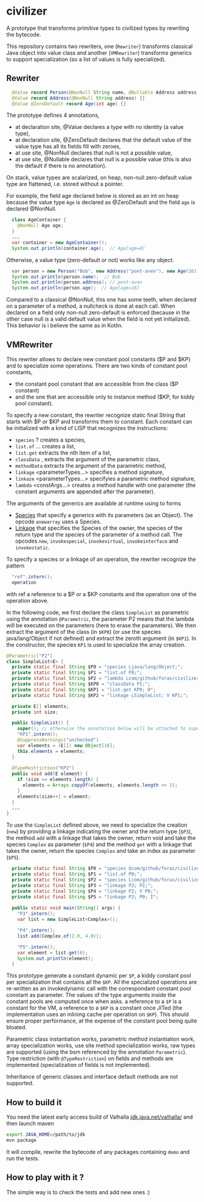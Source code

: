 # civilizer
A prototype that transforms primitive types to civilized types by rewriting the bytecode.

This repository contains two rewriters, one (`Rewriter`) transforms classical Java object into value class 
and another (`VMRewriter`) transforms generics to support specialization (so a list of values is fully specialized).

## Rewriter

```java
  @Value record Person(@NonNull String name, @Nullable Address address, @NonNull Age age) {}
  @Value record Address(@NonNull String address) {}
  @Value @ZeroDefault record Age(int age) {}
```

The prototype defines 4 annotations,
- at declaration site, @Value declares a type with no identity (a value type),
- at declaration site, @ZeroDefault declares that the default value of the value type has all its fields fill with zeroes,
- at use site, @NonNull declares that null is not a possible value,
- at use site, @Nullable declares that null is a possible value (this is also the default if there is no annotation).

On stack, value types are scalarized, on heap, non-null zero-default value type are flattened, i.e. stored without a pointer.

For example, the field age declared below is stored as an int on heap because the value type `Age` is declared as @ZeroDefault and
the field `age` is declared @NonNull. 
```java
  class AgeContainer {
    @NonNull Age age;
  }
  ...
  var container = new AgeContainer();
  System.out.println(container.age);  // Age[age=0]
```

Otherwise, a value type (zero-default or not) works like any object.
```java
  var person = new Person("Bob", new Address("pont-aven"), new Age(16));
  System.out.println(person.name);  // Bob
  System.out.println(person.address); // pont-aven
  System.out.println(person.age);  // Age[age=16]
```

Compared to a classical @NonNull, this one has some teeth, when declared on a parameter of a method, a nullcheck is done at each call. When declared on a field only non-null zero-default is enforced (because in the other case null is a valid default value when the field is not yet initialized).
This behavior is i believe the same as in Kotlin.


## VMRewriter

This rewriter allows to declare new constant pool constants ($P and $KP) and to specialize some operations.
There are two kinds of constant pool constants,
- the constant pool constant that are accessible from the class ($P constant)
- and the one that are accessible only to instance method ($KP, for kiddy pool constant).

To specify a new constant, the rewriter recognize static final String that starts with $P or $KP and
transforms them to constant.
Each constant can be initialized with a kind of LISP that recognizes the instructions:
- `species` <class> <parameter>? creates a species,
- `list.of` <args>... creates a list,
- `list.get` <list> <index> extracts the nth item of a list,
- `classData` <arg>, extracts the argument of the parametric class,
- `methodData` <arg> extracts the argument of the parametric method,
- `linkage` <owner> <returnType> <parameterTypes...> specifies a method signature,
- `linkaze` <owner> <parameters> <returnType> <parameterTypes...> specifyies a parametric method signature,
- `lambda` <class> <name> <constArgs...> creates a method handle with one parameter (the constant arguments are appended after the parameter).

The arguments of the generics are available at runtime using to forms
- [Species](src/main/java/com/github/forax/civilizer/vm/Species.java) that specify a generics
  with its parameters (as an Object).
  The opcode `anewarray` uses a Species.
- [Linkage](src/main/java/com/github/forax/civilizer/vm/Linkage.java) that specifies the Species of the owner,
  the species of the return type and the species of the parameter of a method call.
  The opcodes `new`, `invokespecial`, `invokevirtual`, `invokeinterface` and `invokestatic`.

To specify a species or a linkage of an operation, the rewriter recognize the pattern
```java
  "ref".intern();
  operation
```
with ref a reference to a $P or a $KP constants and the operation one of the operation above.

In the following code, we first declare the class `SimpleList` as parametric using the annotation `@Parametric`,
the parameter P2 means that the lambda will be executed on the parameters (here to erase the parameters).
We then extract the argument of the class (in `$KP0`) (or use the species java/lang/Object
if not defined) and extract the zeroth argument (in `$KP1`).
In the constructor, the species `KP1` is used to specialize the array creation.
```java
@Parametric("P2")
class SimpleList<E> {
  private static final String $P0 = "species Ljava/lang/Object;";
  private static final String $P1 = "list.of P0;";
  private static final String $P2 = "lambda Lcom/github/forax/civilizer/vm/RT; \"erase\" P1;";
  private static final String $KP0 = "classData P1;";
  private static final String $KP1 = "list.get KP0; 0";
  private static final String $KP2 = "linkage LSimpleList; V KP1;";

  private E[] elements;
  private int size;

  public SimpleList() {
    super(); // otherwise the annotation below will be attached to super()
    "KP1".intern();
    @SuppressWarnings("unchecked")
    var elements = (E[]) new Object[16];
    this.elements = elements;
  }
  
  @TypeRestriction("KP2")
  public void add(E element) {
    if (size == elements.length) {
      elements = Arrays.copyOf(elements, elements.length << 1);
    }
    elements[size++] = element;
  }
  ...
}
```

To use the `SimpleList` defined above, we need to specialize the creation (`new`) by providing a linkage indicating
the owner and the return type (`$P3`), the method `add` with a linkage that takes the owner, return void and take
the species `Complex` as parameter (`$P4`) and the method `get` with a linkage that takes the owner, return the species
`Complex` and take an index as parameter (`$P5`).
```java
  private static final String $P0 = "species Qcom/github/forax/civilizer/demo/Complex;";
  private static final String $P1 = "list.of P0;";
  private static final String $P2 = "species Lcom/github/forax/civilizer/species/ValueSpecializedTest$SimpleList; P1;";
  private static final String $P3 = "linkage P2; P2;";
  private static final String $P4 = "linkage P2; V P0;";
  private static final String $P5 = "linkage P2; P0; I";
  
  public static void main(String[] args) {
    "P3".intern();
    var list = new SimpleList<Complex>();

    "P4".intern();
    list.add(Complex.of(2.0, 4.0));

    "P5".intern();
    var element = list.get(0);
    System.out.println(element);
  }
```

This prototype generate a constant dynamic per `$P`, a kiddy constant pool per specialization that contains
all the `$KP`. 
All the specialized operations are re-written as an invokedynamic call with the correspondant constant pool constant
as parameter.
The values of the type arguments inside the constant pools are computed once when asks. a reference to a `$P` is a constant
for the VM, a reference to a `$KP` is a constant once JITed (the implementation uses an inlining cache per operation on `$KP`).
This should ensure proper performance, at the expense of the constant pool being quite bloated.

Parametric class instantiation works, parametric method instantiation work, array specialization works,
use site method specialization works, raw types are supported (using the bsm referenced by the annotation `Parametric`).
Type restriction (with `@TypeRestriction`) on fields and methods are implemented (specialization of fields is not implemented).

Inheritance of generic classes and interface default methods are not supported.


## How to build it

You need the latest early access build of Valhalla [jdk.java.net/valhalla/](https://jdk.java.net/valhalla/)
and then launch maven
```bash
export JAVA_HOME=/path/to/jdk
mvn package
```

It will compile, rewrite the bytecode of any packages containing `demo` and run the tests.

## How to play with it ?

The simple way is to check the tests and add new ones :)

